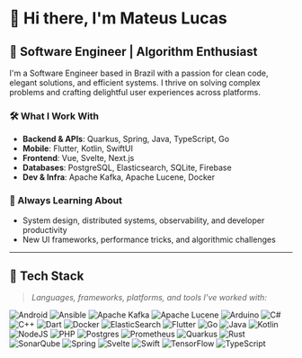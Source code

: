 # 👋 Hi there, I'm Mateus Lucas

## 🧠 Software Engineer | Algorithm Enthusiast

I'm a Software Engineer based in Brazil with a passion for clean code, elegant solutions, and efficient systems. I thrive on solving complex problems and crafting delightful user experiences across platforms.

### 🛠️ What I Work With

- **Backend & APIs**: Quarkus, Spring, Java, TypeScript, Go 
- **Mobile**: Flutter, Kotlin, SwiftUI  
- **Frontend**: Vue, Svelte, Next.js
- **Databases**: PostgreSQL, Elasticsearch, SQLite, Firebase  
- **Dev & Infra**: Apache Kafka, Apache Lucene, Docker  

### 🌱 Always Learning About
- System design, distributed systems, observability, and developer productivity  
- New UI frameworks, performance tricks, and algorithmic challenges  

---

## 🚀 Tech Stack

> *Languages, frameworks, platforms, and tools I’ve worked with:*

![Android](https://img.shields.io/badge/Android-3DDC84?style=for-the-badge&logo=android&logoColor=white)
![Ansible](https://img.shields.io/badge/ansible-%231A1918.svg?style=for-the-badge&logo=ansible&logoColor=white)
![Apache Kafka](https://img.shields.io/badge/Apache%20Kafka-000?style=for-the-badge&logo=apachekafka)
![Apache Lucene](https://img.shields.io/badge/Apache%20Lucene-019B8F?style=for-the-badge&logo=apache-lucene&logoColor=white)
![Arduino](https://img.shields.io/badge/-Arduino-00979D?style=for-the-badge&logo=Arduino&logoColor=white)
![C#](https://img.shields.io/badge/c%23-%23239120.svg?style=for-the-badge&logo=csharp&logoColor=white)
![C++](https://img.shields.io/badge/c++-%2300599C.svg?style=for-the-badge&logo=c%2B%2B&logoColor=white)
![Dart](https://img.shields.io/badge/dart-%230175C2.svg?style=for-the-badge&logo=dart&logoColor=white)
![Docker](https://img.shields.io/badge/docker-%230db7ed.svg?style=for-the-badge&logo=docker&logoColor=white)
![ElasticSearch](https://img.shields.io/badge/-ElasticSearch-005571?style=for-the-badge&logo=elasticsearch)
![Flutter](https://img.shields.io/badge/Flutter-%2302569B.svg?style=for-the-badge&logo=Flutter&logoColor=white)
![Go](https://img.shields.io/badge/go-%2300ADD8.svg?style=for-the-badge&logo=go&logoColor=white)
![Java](https://img.shields.io/badge/java-%23ED8B00.svg?style=for-the-badge&logo=openjdk&logoColor=white)
![Kotlin](https://img.shields.io/badge/kotlin-%237F52FF.svg?style=for-the-badge&logo=kotlin&logoColor=white)
![NodeJS](https://img.shields.io/badge/node.js-6DA55F?style=for-the-badge&logo=node.js&logoColor=white)
![PHP](https://img.shields.io/badge/php-%23777BB4.svg?style=for-the-badge&logo=php&logoColor=white)
![Postgres](https://img.shields.io/badge/postgres-%23316192.svg?style=for-the-badge&logo=postgresql&logoColor=white)
![Prometheus](https://img.shields.io/badge/Prometheus-E6522C?style=for-the-badge&logo=Prometheus&logoColor=white)
![Quarkus](https://img.shields.io/badge/quarkus-%234794EB.svg?style=for-the-badge&logo=quarkus&logoColor=white)
![Rust](https://img.shields.io/badge/rust-%23000000.svg?style=for-the-badge&logo=rust&logoColor=white)
![SonarQube](https://img.shields.io/badge/SonarQube-black?style=for-the-badge&logo=sonarqube&logoColor=4E9BCD)
![Spring](https://img.shields.io/badge/spring-%236DB33F.svg?style=for-the-badge&logo=spring&logoColor=white)
![Svelte](https://img.shields.io/badge/svelte-%23f1413d.svg?style=for-the-badge&logo=svelte&logoColor=white)
![Swift](https://img.shields.io/badge/swift-F54A2A?style=for-the-badge&logo=swift&logoColor=white)
![TensorFlow](https://img.shields.io/badge/TensorFlow-%23FF6F00.svg?style=for-the-badge&logo=TensorFlow&logoColor=white)
![TypeScript](https://img.shields.io/badge/typescript-%23007ACC.svg?style=for-the-badge&logo=typescript&logoColor=white)

